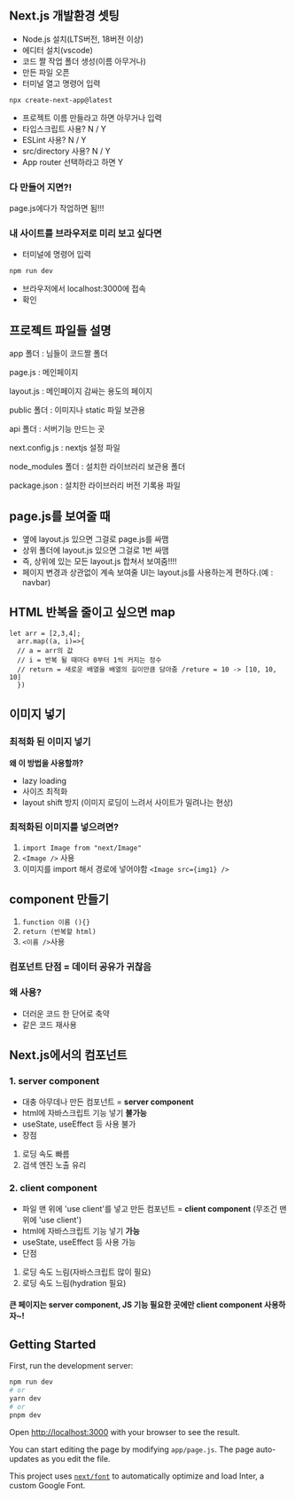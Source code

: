 ## Next.js 개발환경 셋팅

- Node.js 설치(LTS버전, 18버전 이상)
- 에디터 설치(vscode)
- 코드 짤 작업 폴더 생성(이름 아무거나)
- 만든 파일 오픈
- 터미널 열고 명령어 입력

```
npx create-next-app@latest
```

- 프로젝트 이름 만들라고 하면 아무거나 입력
- 타입스크립트 사용? N / Y
- ESLint 사용? N / Y
- src/directory 사용? N / Y
- App router 선택하라고 하면 Y

### 다 만들어 지면?!

page.js에다가 작업하면 됨!!!

### 내 사이트를 브라우저로 미리 보고 싶다면

- 터미널에 명령어 입력

```
npm run dev
```

- 브라우저에서 localhost:3000에 접속
- 확인

## 프로젝트 파일들 설명

app 폴더 : 님들이 코드짤 폴더

page.js : 메인페이지

layout.js : 메인페이지 감싸는 용도의 페이지

public 폴더 : 이미지나 static 파일 보관용

api 폴더 : 서버기능 만드는 곳

next.config.js : nextjs 설정 파일

node_modules 폴더 : 설치한 라이브러리 보관용 폴더

package.json : 설치한 라이브러리 버전 기록용 파일

## page.js를 보여줄 때

- 옆에 layout.js 있으면 그걸로 page.js를 싸맴
- 상위 폴더에 layout.js 있으면 그걸로 1번 싸맴
- 즉, 상위에 있는 모든 layout.js 합쳐서 보여줌!!!!
- 페이지 변경과 상관없이 계속 보여줄 UI는 layout.js를 사용하는게 편하다.(예 : navbar)

## HTML 반복을 줄이고 싶으면 map

```
let arr = [2,3,4];
  arr.map((a, i)=>{
  // a = arr의 값
  // i = 반복 될 때마다 0부터 1씩 커지는 정수
  // return = 새로운 배열을 배열의 길이만큼 담아줌 /reture = 10 -> [10, 10, 10]
  })
```

## 이미지 넣기

### 최적화 된 이미지 넣기

**왜 이 방법을 사용할까?**

- lazy loading
- 사이즈 최적화
- layout shift 방지 (이미지 로딩이 느려서 사이트가 밀려나는 현상)

### 최적화된 이미지를 넣으려면?

1. `import Image from "next/Image"`
2. `<Image />` 사용
3. 이미지를 import 해서 경로에 넣어야함
   `<Image src={img1} />`

## component 만들기

1. `function 이름 (){}`
2. `return (반복할 html)`
3. `<이름 />`사용

### 컴포넌트 단점 = 데이터 공유가 귀찮음

### 왜 사용?

- 더러운 코드 한 단어로 축약
- 같은 코드 재사용

## Next.js에서의 컴포넌트

### 1. server component

- 대충 아무데나 만든 컴포넌트 = **server component**
- html에 자바스크립트 기능 넣기 **불가능**
- useState, useEffect 등 사용 불가
- 장점

1. 로딩 속도 빠름
2. 검색 엔진 노출 유리

### 2. client component

- 파일 맨 위에 'use client'를 넣고 만든 컴포넌트 = **client component**
  (무조건 맨 위에 'use client')
- html에 자바스크립트 기능 넣기 **가능**
- useState, useEffect 등 사용 가능
- 단점

1. 로딩 속도 느림(자바스크립트 많이 필요)
2. 로딩 속도 느림(hydration 필요)

#### 큰 페이지는 server component, JS 기능 필요한 곳에만 client component 사용하자~!

## Getting Started

First, run the development server:

```bash
npm run dev
# or
yarn dev
# or
pnpm dev
```

Open [http://localhost:3000](http://localhost:3000) with your browser to see the result.

You can start editing the page by modifying `app/page.js`. The page auto-updates as you edit the file.

This project uses [`next/font`](https://nextjs.org/docs/basic-features/font-optimization) to automatically optimize and load Inter, a custom Google Font.
